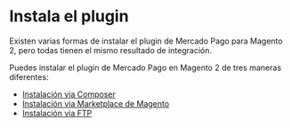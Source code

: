 # Instala el plugin

Existen varias formas de instalar el plugin de Mercado Pago para Magento 2, pero todas tienen el mismo resultado de integración.

Puedes instalar el plugin de Mercado Pago en Magento 2 de tres maneras diferentes:

* [Instalación via Composer](https://www.mercadopago[FAKER][URL][DOMAIN]/developers/es/guides/magento-two/installation/installation-composer)
* [Instalación via Marketplace de Magento](https://www.mercadopago[FAKER][URL][DOMAIN]/developers/es/guides/magento-two/installation/installation-magento-marketplace)
* [Instalación via FTP](https://www.mercadopago[FAKER][URL][DOMAIN]/developers/es/guides/magento-two/installation/installation-ftp)